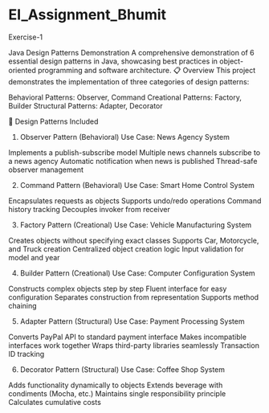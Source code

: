 # EI_Assignment_Bhumit

Exercise-1

Java Design Patterns Demonstration
A comprehensive demonstration of 6 essential design patterns in Java, showcasing best practices in object-oriented programming and software architecture.
📋 Overview
This project demonstrates the implementation of three categories of design patterns:

Behavioral Patterns: Observer, Command
Creational Patterns: Factory, Builder
Structural Patterns: Adapter, Decorator

🎯 Design Patterns Included
1. Observer Pattern (Behavioral)
Use Case: News Agency System

Implements a publish-subscribe model
Multiple news channels subscribe to a news agency
Automatic notification when news is published
Thread-safe observer management

2. Command Pattern (Behavioral)
Use Case: Smart Home Control System

Encapsulates requests as objects
Supports undo/redo operations
Command history tracking
Decouples invoker from receiver

3. Factory Pattern (Creational)
Use Case: Vehicle Manufacturing System

Creates objects without specifying exact classes
Supports Car, Motorcycle, and Truck creation
Centralized object creation logic
Input validation for model and year

4. Builder Pattern (Creational)
Use Case: Computer Configuration System

Constructs complex objects step by step
Fluent interface for easy configuration
Separates construction from representation
Supports method chaining

5. Adapter Pattern (Structural)
Use Case: Payment Processing System

Converts PayPal API to standard payment interface
Makes incompatible interfaces work together
Wraps third-party libraries seamlessly
Transaction ID tracking

6. Decorator Pattern (Structural)
Use Case: Coffee Shop System

Adds functionality dynamically to objects
Extends beverage with condiments (Mocha, etc.)
Maintains single responsibility principle
Calculates cumulative costs

